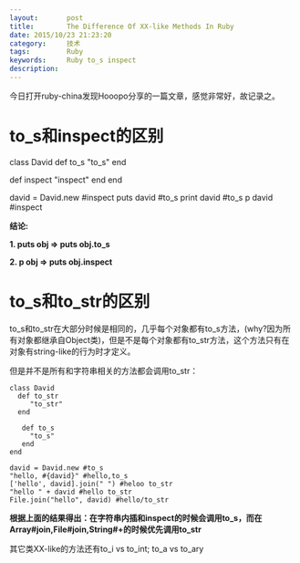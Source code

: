 ```yaml
---
layout:       post
title:        The Difference Of XX-like Methods In Ruby
date: 2015/10/23 21:23:20
category:     技术
tags:         Ruby
keywords:     Ruby to_s inspect
description: 
---
```


今日打开ruby-china发现Hooopo分享的一篇文章，感觉非常好，故记录之。
# to_s和inspect的区别
class David
  def to_s
    "to_s"
  end

  def inspect
    "inspect"
  end
end

david = David.new  #inspect
puts david #to_s
print david #to_s
p david #inspect

__结论:__ 

__1. puts obj => puts obj.to_s__

__2. p obj => puts obj.inspect__

# to_s和to_str的区别

to_s和to_str在大部分时候是相同的，几乎每个对象都有to_s方法，(why?因为所有对象都继承自Object类)，但是不是每个对象都有to_str方法，这个方法只有在对象有string-like的行为时才定义。

但是并不是所有和字符串相关的方法都会调用to_str：

    class David
      def to_str
         "to_str"
      end

       def to_s
         "to_s"
       end
    end
    
    david = David.new #to_s
    "hello, #{david}" #hello,to_s
    ['hello', david].join(" ") #heloo to_str
    "hello " + david #hello to_str
    File.join("hello", david) #hello/to_str

**根据上面的结果得出：在字符串内插和inspect的时候会调用to_s，而在Array#join,File#join,String#+的时候优先调用to_str**

其它类XX-like的方法还有to_i vs to_int; to_a vs to_ary 
